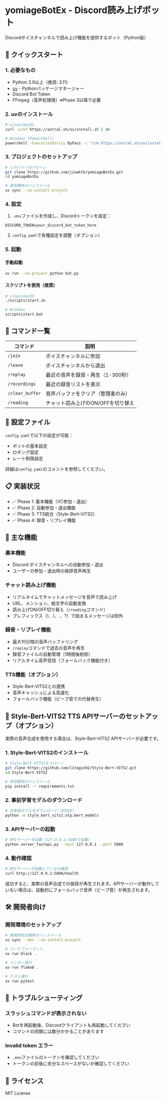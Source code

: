 # yomiageBotEx - Discord読み上げボット

Discordボイスチャンネルで読み上げ機能を提供するボット（Python版）

## 🚀 クイックスタート

### 1. 必要なもの
- Python 3.9以上（推奨: 3.11）
- [uv](https://docs.astral.sh/uv/) - Pythonパッケージマネージャー
- Discord Bot Token
- FFmpeg（音声処理用）※Phase 3以降で必要

### 2. uvのインストール

```bash
# Linux/macOS
curl -LsSf https://astral.sh/uv/install.sh | sh

# Windows (PowerShell)
powershell -ExecutionPolicy ByPass -c "irm https://astral.sh/uv/install.ps1 | iex"
```

### 3. プロジェクトのセットアップ

```bash
# リポジトリのクローン
git clone https://github.com/jinwktk/yomiageBotEx.git
cd yomiageBotEx

# 依存関係のインストール
uv sync --no-install-project
```

### 4. 設定

1. `.env`ファイルを作成し、Discordトークンを設定：
```env
DISCORD_TOKEN=your_discord_bot_token_here
```

2. `config.yaml`で各種設定を調整（オプション）

### 5. 起動

#### 手動起動
```bash
uv run --no-project python bot.py
```

#### スクリプトを使用（推奨）
```bash
# Linux/macOS
./scripts/start.sh

# Windows
scripts\start.bat
```

## 📝 コマンド一覧

| コマンド | 説明 |
|---------|------|
| `/join` | ボイスチャンネルに参加 |
| `/leave` | ボイスチャンネルから退出 |
| `/replay` | 最近の音声を録音・再生（1-300秒） |
| `/recordings` | 最近の録音リストを表示 |
| `/clear_buffer` | 音声バッファをクリア（管理者のみ） |
| `/reading` | チャット読み上げのON/OFFを切り替え |

## 🔧 設定ファイル

`config.yaml`で以下の設定が可能：
- ボットの基本設定
- ロギング設定
- レート制限設定

詳細は`config.yaml`のコメントを参照してください。

## 📋 実装状況

- ✅ Phase 1: 基本機能（VC参加・退出）
- ✅ Phase 2: 自動参加・退出機能  
- ✅ Phase 3: TTS統合（Style-Bert-VITS2）
- ✅ Phase 4: 録音・リプレイ機能

## 🎵 主な機能

### 基本機能
- Discord ボイスチャンネルへの自動参加・退出
- ユーザーの参加・退出時の挨拶音声再生

### チャット読み上げ機能
- リアルタイムでチャットメッセージを音声で読み上げ
- URL、メンション、絵文字の自動変換
- 読み上げON/OFF切り替え（`/reading`コマンド）
- プレフィックス（!、/、.、?）で始まるメッセージは除外

### 録音・リプレイ機能
- 最大10分間の音声バッファリング
- `/replay`コマンドで過去の音声を再生
- 録音ファイルの自動管理（1時間後削除）
- リアルタイム音声受信（フォールバック機能付き）

### TTS機能（オプション）
- Style-Bert-VITS2との連携
- 音声キャッシュによる高速化
- フォールバック機能（ビープ音での代替再生）

## 🎵 Style-Bert-VITS2 TTS APIサーバーのセットアップ（オプション）

実際の音声合成を使用する場合は、Style-Bert-VITS2 APIサーバーが必要です。

### 1. Style-Bert-VITS2のインストール

```bash
# Style-Bert-VITS2をクローン
git clone https://github.com/litagin02/Style-Bert-VITS2.git
cd Style-Bert-VITS2

# 依存関係のインストール
pip install -r requirements.txt
```

### 2. 事前学習モデルのダウンロード

```bash
# 日本語モデルをダウンロード（約2GB）
python -m style_bert_vits2.nlp.bert_models
```

### 3. APIサーバーの起動

```bash
# APIサーバーを起動（127.0.0.1:5000で起動）
python server_fastapi.py --host 127.0.0.1 --port 5000
```

### 4. 動作確認

```bash
# APIサーバーが起動しているか確認
curl http://127.0.0.1:5000/health
```

成功すると、実際の音声合成での挨拶が再生されます。APIサーバーが動作していない場合は、自動的にフォールバック音声（ビープ音）が再生されます。

## 🛠️ 開発者向け

### 開発環境のセットアップ
```bash
# 開発用依存関係のインストール
uv sync --dev --no-install-project

# コードフォーマット
uv run black .

# リンター実行
uv run flake8 .

# テスト実行
uv run pytest
```

## 🐛 トラブルシューティング

### スラッシュコマンドが表示されない
- Botを再起動後、Discordクライアントも再起動してください
- コマンドの同期には数分かかることがあります

### Invalid token エラー
- `.env`ファイルのトークンを確認してください
- トークンの前後に余分なスペースがないか確認してください

## 📄 ライセンス

MIT License